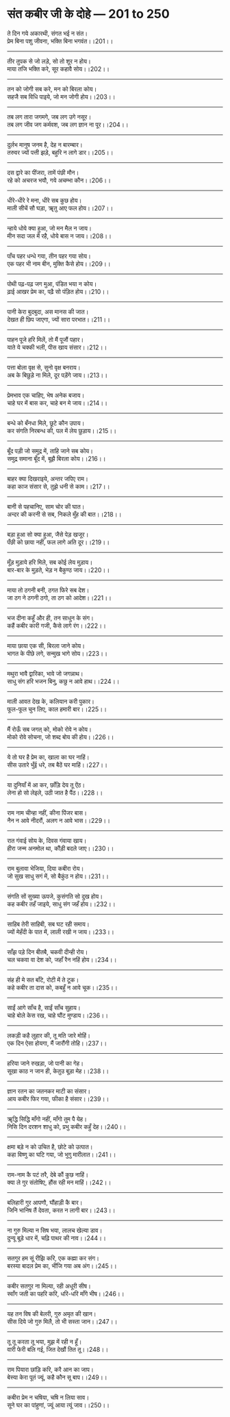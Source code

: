 
# **संत कबीर जी के दोहे — 201 to 250**

ते दिन गये अकारथी, संगत भई न संत।\
प्रेम बिना पशु जीवना, भक्ति बिना भगवंत।।201।।

---

तीर तुपक से जो लड़े, सो तो शूर न होय।\
माया तजि भक्ति करे, सूर कहावै सोय।।202।।

---

तन को जोगी सब करे, मन को बिरला कोय।\
सहजै सब विधि पाइये, जो मन जोगी होय।।203।।

---

तब लग तारा जगमगे, जब लग उगे नसूर।\
तब लग जीव जग कर्मवश, जब लग ज्ञान ना पूर।।204।।

---

दुर्लभ मानुष जनम है, देह न बारम्बार।\
तरुवर ज्यों पत्ती झड़े, बहुरि न लागे डार।।205।।

---

दस द्वारे का पींजरा, तामें पंछी मौन।\
रहे को अचरज भयौ, गये अचम्भा कौन।।206।।

---

धीरे-धीरे रे मना, धीरे सब कुछ होय।\
माली सीचें सौ घड़ा, ॠतु आए फल होय।।207।।

---

न्हाये धोये क्या हुआ, जो मन मैल न जाय।\
मीन सदा जल में रहै, धोये बास न जाय।।208।।

---

पाँच पहर धन्धे गया, तीन पहर गया सोय।\
एक पहर भी नाम बीन, मुक्ति कैसे होय।।209।।

---

पोथी पढ़-पढ़ जग मुआ, पंडित भया न कोय।\
ढ़ाई आखर प्रेम का, पढ़ै सो पंड़ित होय।।210।।

---

पानी केरा बुदबुदा, अस मानस की जात।\
देखत ही छिप जाएगा, ज्यों सारा परभात।।211।।

---

पाहन पूजे हरि मिलें, तो मैं पूजौं पहार।\
याते ये चक्की भली, पीस खाय संसार।।212।।

---

पत्ता बोला वृक्ष से, सुनो वृक्ष बनराय।\
अब के बिछुड़े ना मिले, दूर पड़ेंगे जाय।।213।।

---

प्रेमभाव एक चाहिए, भेष अनेक बजाय।\
चाहे घर में बास कर, चाहे बन मे जाय।।214।।

---

बन्धे को बँनधा मिले, छूटे कौन उपाय।\
कर संगति निरबन्ध की, पल में लेय छुड़ाय।।215।।

---

बूँद पड़ी जो समुद्र में, ताहि जाने सब कोय।\
समुद्र समाना बूँद में, बूझै बिरला कोय।।216।।

---

बाहर क्या दिखराइये, अन्तर जपिए राम।\
कहा काज संसार से, तुझे धनी से काम।।217।।

---

बानी से पहचानिए, साम चोर की घात।\
अन्दर की करनी से सब, निकले मुँह की बात।।218।।

---

बड़ा हुआ सो क्या हुआ, जैसे पेड़ खजूर।\
पँछी को छाया नहीं, फल लागे अति दूर।।219।।

---

मूँड़ मुड़ाये हरि मिले, सब कोई लेय मुड़ाय।\
बार-बार के मुड़ते, भेड़ न बैकुण्ठ जाय।।220।।

---

माया तो ठगनी बनी, ठगत फिरे सब देश।\
जा ठग ने ठगनी ठगो, ता ठग को आदेश।।221।।

---

भज दीना कहूँ और ही, तन साधुन के संग।\
कहैं कबीर कारी गजी, कैसे लागे रंग।।222।।

---

माया छाया एक सी, बिरला जाने कोय।\
भागत के पीछे लगे, सन्मुख भागे सोय।।223।।

---

मथुरा भावै द्वारिका, भावे जो जगन्नाथ।\
साधु संग हरि भजन बिनु, कछु न आवे हाथ।।224।।

---

माली आवत देख के, कलियान करी पुकार।\
फूल-फूल चुन लिए, काल हमारी बार।।225।।

---

मैं रोऊँ सब जगत् को, मोको रोवे न कोय।\
मोको रोवे सोचना, जो शब्द बोय की होय।।226।।

---

ये तो घर है प्रेम का, खाला का घर नाहिं।\
सीस उतारे भुँई धरे, तब बैठें घर माहिं।।227।।

---

या दुनियाँ में आ कर, छाँड़ि देय तू ऐंठ।\
लेना हो सो लेइले, उठी जात है पैंठ।।228।।

---

राम नाम चीन्हा नहीं, कीना पिंजर बास।\
नैन न आवे नीदरौं, अलग न आवे भास।।229।।

---

रात गंवाई सोय के, दिवस गंवाया खाय।\
हीरा जन्म अनमोल था, कौंड़ी बदले जाए।।230।।

---

राम बुलावा भेजिया, दिया कबीरा रोय।\
जो सुख साधु सगं में, सो बैकुंठ न होय।।231।।

---

संगति सों सुख्या ऊपजे, कुसंगति सो दुख होय।\
कह कबीर तहँ जाइये, साधु संग जहँ होय।।232।।

---

साहिब तेरी साहिबी, सब घट रही समाय।\
ज्यों मेहँदी के पात में, लाली रखी न जाय।।233।।

---

साँझ पड़े दिन बीतबै, चकवी दीन्ही रोय।\
चल चकवा वा देश को, जहाँ रैन नहिं होय।।234।।

---

संह ही मे सत बाँटे, रोटी में ते टूक।\
कहे कबीर ता दास को, कबहुँ न आवे चूक।।235।।

---

साईं आगे साँच है, साईं साँच सुहाय।\
चाहे बोले केस रख, चाहे घौंट मुण्डाय।।236।।

---

लकड़ी कहै लुहार की, तू मति जारे मोहिं।\
एक दिन ऐसा होयगा, मैं जारौंगी तोहि।।237।।

---

हरिया जाने रुखड़ा, जो पानी का गेह।\
सूखा काठ न जान ही, केतुउ बूड़ा मेह।।238।।

---

ज्ञान रतन का जतनकर माटी का संसार।\
आय कबीर फिर गया, फीका है संसार।।239।।

---

ॠद्धि सिद्धि माँगो नहीं, माँगो तुम पै येह।\
निसि दिन दरशन शाधु को, प्रभु कबीर कहुँ देह।।240।।

---

क्षमा बड़े न को उचित है, छोटे को उत्पात।\
कहा विष्णु का घटि गया, जो भुगु मारीलात।।241।।

---

राम-नाम कै पटं तरै, देबे कौं कुछ नाहिं।\
क्या ले गुर संतोषिए, हौंस रही मन माहिं।।242।।

---

बलिहारी गुर आपणौ, घौंहाड़ी कै बार।\
जिनि भानिष तैं देवता, करत न लागी बार।।243।।

---

ना गुरु मिल्या न सिष भया, लालच खेल्या डाव।\
दुन्यू बूड़े धार में, चढ़ि पाथर की नाव।।244।।

---

सतगुर हम सूं रीझि करि, एक कह्मा कर संग।\
बरस्या बादल प्रेम का, भींजि गया अब अंग।।245।।

---

कबीर सतगुर ना मिल्या, रही अधूरी सीष।\
स्वाँग जती का पहरि करि, धरि-धरि माँगे भीष।।246।।

---

यह तन विष की बेलरी, गुरु अमृत की खान।\
सीस दिये जो गुरु मिलै, तो भी सस्ता जान।।247।।

---

तू तू करता तू भया, मुझ में रही न हूँ।\
वारी फेरी बलि गई, जित देखौं तित तू।।248।।

---

राम पियारा छांड़ि करि, करै आन का जाप।\
बेस्या केरा पूतं ज्यूं, कहै कौन सू बाप।।249।।

---

कबीरा प्रेम न चषिया, चषि न लिया साव।\
सूने घर का पांहुणां, ज्यूं आया त्यूं जाव।।250।।
